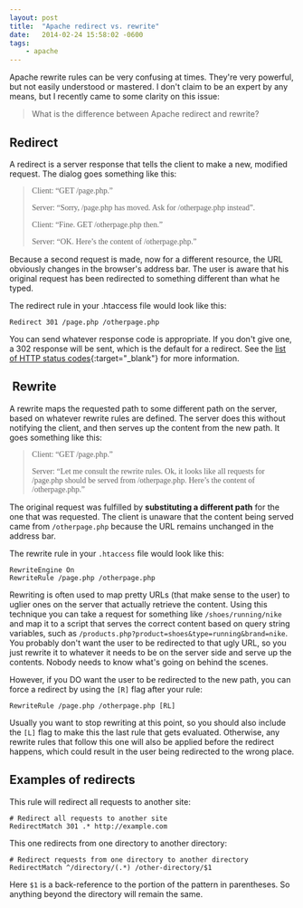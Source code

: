 ```yaml
---
layout: post
title:  "Apache redirect vs. rewrite"
date:   2014-02-24 15:58:02 -0600
tags:
    - apache
---
```


Apache rewrite rules can be very confusing at times. They're very powerful, but not easily understood or mastered. I don't claim to be an expert by any means, but I recently came to some clarity on this issue: 

> What is the difference between Apache redirect and rewrite?

## Redirect

A redirect is a server response that tells the client to make a new, modified request. The dialog goes something like this:

<style>
    .dialog { font-family: andale mono, times; font-style: normal; }
</style>

><p class="dialog">Client: “GET /page.php.”</p>
><p class="dialog">Server: “Sorry, /page.php has moved. Ask for /otherpage.php instead”.</p>
><p class="dialog">Client: “Fine. GET /otherpage.php then.”</p>
><p class="dialog">Server: “OK. Here’s the content of /otherpage.php.”</p>

Because a second request is made, now for a different resource, the URL obviously changes in the browser's address bar. The user is aware that his original request has been redirected to something different than what he typed.

The redirect rule in your .htaccess file would look like this:

```shell
Redirect 301 /page.php /otherpage.php
```

You can send whatever response code is appropriate. If you don't give one, a 302 response will be sent, which is the default for a redirect. See the [list of HTTP status codes](http://en.wikipedia.org/wiki/List_of_HTTP_status_codes#3xx_Redirection){:target="_blank"} for more information.

##  Rewrite

A rewrite maps the requested path to some different path on the server, based on whatever rewrite rules are defined. The server does this without notifying the client, and then serves up the content from the new path. It goes something like this:

><p class="dialog">Client: “GET /page.php.”</p>
><p class="dialog">Server: “Let me consult the rewrite rules. Ok, it looks like all requests for /page.php should be served from /otherpage.php. Here’s the content of /otherpage.php.”</p>

The original request was fulfilled by **substituting a different path** for the one that was requested. The client is unaware that the content being served came from `/otherpage.php` because the URL remains unchanged in the address bar.

The rewrite rule in your `.htaccess` file would look like this:

```apacheconfig
RewriteEngine On
RewriteRule /page.php /otherpage.php
```

Rewriting is often used to map pretty URLs (that make sense to the user) to uglier ones on the server that actually retrieve the content. Using this technique you can take a request for something like `/shoes/running/nike` and map it to a script that serves the correct content based on query string variables, such as `/products.php?product=shoes&type=running&brand=nike`. You probably don't want the user to be redirected to that ugly URL, so you just rewrite it to whatever it needs to be on the server side and serve up the contents. Nobody needs to know what's going on behind the scenes.

However, if you DO want the user to be redirected to the new path, you can force a redirect by using the `[R]` flag after your rule:

```apacheconfig
RewriteRule /page.php /otherpage.php [RL]
```

Usually you want to stop rewriting at this point, so you should also include the `[L]` flag to make this the last rule that gets evaluated. Otherwise, any rewrite rules that follow this one will also be applied before the redirect happens, which could result in the user being redirected to the wrong place.

## Examples of redirects

This rule will redirect all requests to another site:

```apacheconfig
# Redirect all requests to another site
RedirectMatch 301 .* http://example.com
```

This one redirects from one directory to another directory:

```apacheconfig
# Redirect requests from one directory to another directory
RedirectMatch ^/directory/(.*) /other-directory/$1
```

Here `$1` is a back-reference to the portion of the pattern in parentheses. So anything beyond the directory will remain the same.
